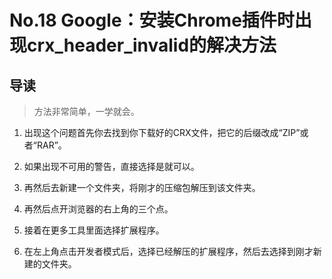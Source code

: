 # No.18 Google：安装Chrome插件时出现crx_header_invalid的解决方法

## 导读

> 方法非常简单，一学就会。

1. 出现这个问题首先你去找到你下载好的CRX文件，把它的后缀改成“ZIP”或者“RAR”。

2. 如果出现不可用的警告，直接选择是就可以。

3. 再然后去新建一个文件夹，将刚才的压缩包解压到该文件夹。

4. 再然后点开浏览器的右上角的三个点。

5. 接着在更多工具里面选择扩展程序。

6. 在左上角点击开发者模式后，选择已经解压的扩展程序，然后去选择到刚才新建的文件夹。
